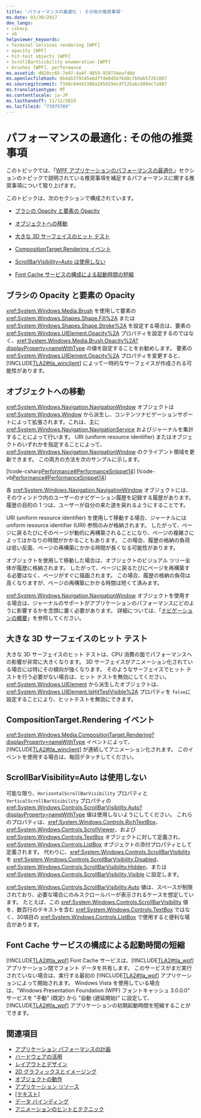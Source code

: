 ```yaml
---
title: 'パフォーマンスの最適化 : その他の推奨事項'
ms.date: 03/30/2017
dev_langs:
- csharp
- vb
helpviewer_keywords:
- Terminal Services rendering [WPF]
- opacity [WPF]
- hit-test objects [WPF]
- ScrollBarVisibility enumeration [WPF]
- brushes [WPF], performance
ms.assetid: d028cc65-7e97-4a4f-9859-929734eaf40d
ms.openlocfilehash: 6b4a5379145ebdffde0d5b76d8c7b9ab57261007
ms.sourcegitcommit: f348c84443380a1959294cdf12babcb804cfa987
ms.translationtype: MT
ms.contentlocale: ja-JP
ms.lasthandoff: 11/12/2019
ms.locfileid: "73975789"
---
```

# <a name="optimizing-performance-other-recommendations"></a>パフォーマンスの最適化 : その他の推奨事項
<a name="introduction"></a> このトピックでは、「[WPF アプリケーションのパフォーマンスの最適化](optimizing-wpf-application-performance.md)」セクションのトピックで説明されている推奨事項を補足するパフォーマンスに関する推奨事項について取り上げます。  
  
 このトピックは、次のセクションで構成されています。  
  
- [ブラシの Opacity と要素の Opacity](#Opacity)  
  
- [オブジェクトへの移動](#Navigation_Objects)  
  
- [大きな 3D サーフェイスのヒット テスト](#Hit_Testing)  
  
- [CompositionTarget.Rendering イベント](#CompositionTarget_Rendering_Event)  
  
- [ScrollBarVisibility=Auto は使用しない](#Avoid_Using_ScrollBarVisibility)  
  
- [Font Cache サービスの構成による起動時間の短縮](#FontCache)  
  
<a name="Opacity"></a>   
## <a name="opacity-on-brushes-versus-opacity-on-elements"></a>ブラシの Opacity と要素の Opacity  
 <xref:System.Windows.Media.Brush> を使用して要素の <xref:System.Windows.Shapes.Shape.Fill%2A> または <xref:System.Windows.Shapes.Shape.Stroke%2A> を設定する場合は、要素の <xref:System.Windows.UIElement.Opacity%2A> プロパティを設定するのではなく、<xref:System.Windows.Media.Brush.Opacity%2A?displayProperty=nameWithType> の値を設定することをお勧めします。 要素の <xref:System.Windows.UIElement.Opacity%2A> プロパティを変更すると、[!INCLUDE[TLA2#tla_winclient](../../../../includes/tla2sharptla-winclient-md.md)] によって一時的なサーフェイスが作成される可能性があります。  
  
<a name="Navigation_Objects"></a>   
## <a name="navigation-to-object"></a>オブジェクトへの移動  
 <xref:System.Windows.Navigation.NavigationWindow> オブジェクトは <xref:System.Windows.Window> から派生し、コンテンツナビゲーションサポートによって拡張されます。これは、主に <xref:System.Windows.Navigation.NavigationService> およびジャーナルを集計することによって行います。 URI (uniform resource identifier) またはオブジェクトのいずれかを指定することによって、<xref:System.Windows.Navigation.NavigationWindow> のクライアント領域を更新できます。 この両方の方法を次のサンプルに示します。  
  
 [!code-csharp[Performance#PerformanceSnippet14](~/samples/snippets/csharp/VS_Snippets_Wpf/Performance/CSharp/TestNavigation.xaml.cs#performancesnippet14)]
 [!code-vb[Performance#PerformanceSnippet14](~/samples/snippets/visualbasic/VS_Snippets_Wpf/Performance/visualbasic/testnavigation.xaml.vb#performancesnippet14)]  
  
 各 <xref:System.Windows.Navigation.NavigationWindow> オブジェクトには、そのウィンドウ内のユーザーのナビゲーション履歴を記録する履歴があります。 履歴の目的の 1 つは、ユーザーが自分の来た道を戻れるようにすることです。  
  
 URI (uniform resource identifier) を使用して移動する場合、ジャーナルには uniform resource identifier (URI) 参照のみが格納されます。 したがって、ページに戻るたびにそのページが動的に再構築されることになり、ページの複雑さによってはかなりの時間がかかることもあります。 この場合、履歴の格納の負荷は低い反面、ページの再構築にかかる時間が長くなる可能性があります。  
  
 オブジェクトを使用して移動した場合は、オブジェクトのビジュアル ツリー全体が履歴に格納されます。 したがって、ページに戻るたびにページを再構築する必要はなく、ページがすぐに描画されます。 この場合、履歴の格納の負荷は高くなりますが、ページの再構築にかかる時間は短くて済みます。  
  
 <xref:System.Windows.Navigation.NavigationWindow> オブジェクトを使用する場合は、ジャーナルのサポートがアプリケーションのパフォーマンスにどのように影響するかを念頭に置く必要があります。 詳細については、「[ナビゲーションの概要](../app-development/navigation-overview.md)」を参照してください。  
  
<a name="Hit_Testing"></a>   
## <a name="hit-testing-on-large-3d-surfaces"></a>大きな 3D サーフェイスのヒット テスト  
 大きな 3D サーフェイスのヒット テストは、CPU 消費の面でパフォーマンスへの影響が非常に大きくなります。 3D サーフェイスがアニメーション化されている場合には特にその傾向が強くなります。 そのようなサーフェイスでヒット テストを行う必要がない場合は、ヒット テストを無効にしてください。 <xref:System.Windows.UIElement> から派生したオブジェクトは、<xref:System.Windows.UIElement.IsHitTestVisible%2A> プロパティを `false`に設定することにより、ヒットテストを無効にできます。  
  
<a name="CompositionTarget_Rendering_Event"></a>   
## <a name="compositiontargetrendering-event"></a>CompositionTarget.Rendering イベント  
 <xref:System.Windows.Media.CompositionTarget.Rendering?displayProperty=nameWithType> イベントによって、[!INCLUDE[TLA2#tla_winclient](../../../../includes/tla2sharptla-winclient-md.md)] が連続してアニメーション化されます。 このイベントを使用する場合は、毎回デタッチしてください。  
  
<a name="Avoid_Using_ScrollBarVisibility"></a>   
## <a name="avoid-using-scrollbarvisibilityauto"></a>ScrollBarVisibility=Auto は使用しない  
 可能な限り、`HorizontalScrollBarVisibility` プロパティと `VerticalScrollBarVisibility` プロパティの <xref:System.Windows.Controls.ScrollBarVisibility.Auto?displayProperty=nameWithType> 値は使用しないようにしてください。 これらのプロパティは、<xref:System.Windows.Controls.RichTextBox>、<xref:System.Windows.Controls.ScrollViewer>、および <xref:System.Windows.Controls.TextBox> オブジェクトに対して定義され、<xref:System.Windows.Controls.ListBox> オブジェクトの添付プロパティとして定義されます。 代わりに、<xref:System.Windows.Controls.ScrollBarVisibility> を <xref:System.Windows.Controls.ScrollBarVisibility.Disabled>、<xref:System.Windows.Controls.ScrollBarVisibility.Hidden>、または <xref:System.Windows.Controls.ScrollBarVisibility.Visible> に設定します。  
  
 <xref:System.Windows.Controls.ScrollBarVisibility.Auto> 値は、スペースが制限されており、必要な場合にのみスクロールバーが表示されるケースを想定しています。 たとえば、この <xref:System.Windows.Controls.ScrollBarVisibility> 値を、数百行のテキストを含む <xref:System.Windows.Controls.TextBox> ではなく、30項目の <xref:System.Windows.Controls.ListBox> で使用すると便利な場合があります。  
  
<a name="FontCache"></a>   
## <a name="configure-font-cache-service-to-reduce-start-up-time"></a>Font Cache サービスの構成による起動時間の短縮  
 [!INCLUDE[TLA2#tla_wpf](../../../../includes/tla2sharptla-wpf-md.md)] Font Cache サービスは、[!INCLUDE[TLA2#tla_wpf](../../../../includes/tla2sharptla-wpf-md.md)] アプリケーション間でフォント データを共有します。 このサービスがまだ実行されていない場合は、実行する最初の [!INCLUDE[TLA2#tla_wpf](../../../../includes/tla2sharptla-wpf-md.md)] アプリケーションによって開始されます。 Windows Vista を使用している場合は、"Windows Presentation Foundation (WPF) フォントキャッシュ 3.0.0.0" サービスを "手動" (既定) から "自動 (遅延開始)" に設定して、[!INCLUDE[TLA2#tla_wpf](../../../../includes/tla2sharptla-wpf-md.md)] アプリケーションの初期起動時間を短縮することができます。  
  
## <a name="see-also"></a>関連項目

- [アプリケーション パフォーマンスの計画](planning-for-application-performance.md)
- [ハードウェアの活用](optimizing-performance-taking-advantage-of-hardware.md)
- [レイアウトとデザイン](optimizing-performance-layout-and-design.md)
- [2D グラフィックスとイメージング](optimizing-performance-2d-graphics-and-imaging.md)
- [オブジェクトの動作](optimizing-performance-object-behavior.md)
- [アプリケーション リソース](optimizing-performance-application-resources.md)
- [[テキスト]](optimizing-performance-text.md)
- [データ バインディング](optimizing-performance-data-binding.md)
- [アニメーションのヒントとテクニック](../graphics-multimedia/animation-tips-and-tricks.md)

